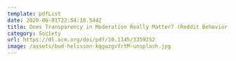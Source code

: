 ```yaml
---
template: pdfList
date: 2020-06-01T22:54:18.544Z
title: Does Transparency in Moderation Really Matter? (Reddit Behavior)
category: Society
url: https://dl.acm.org/doi/pdf/10.1145/3359252
image: /assets/bud-helisson-kqguzgvYrtM-unsplash.jpg
---
```

